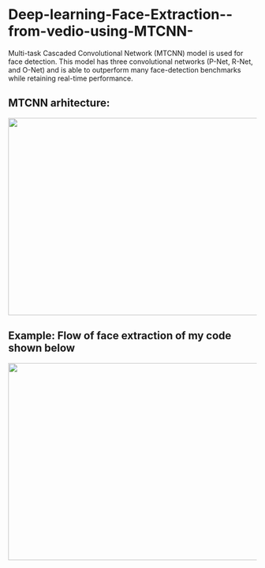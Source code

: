 # Deep-learning-Face-Extraction--from-vedio-using-MTCNN-
Multi-task Cascaded Convolutional Network (MTCNN) model is used for face detection. This model has three convolutional networks (P-Net, R-Net, and O-Net) and is able to outperform many face-detection benchmarks while retaining real-time performance. 

## MTCNN arhitecture:
 <img src="image_graph/MTCNN_image.PNG" width="900" height="400">

## Example: Flow of face extraction of my code shown below
<img src="image_graph/face_detection_image.png" width="900" height="400">
